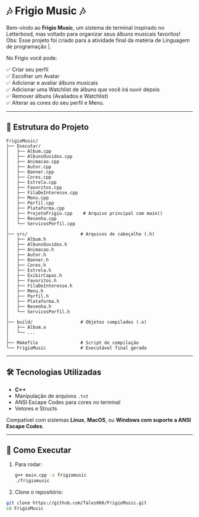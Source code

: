 # 🎶 Frigio Music 🎶

Bem-vindo ao **Frigio Music**, um sistema de terminal inspirado no Letterboxd, mas voltado para organizar seus álbuns musicais favoritos! <br>
Obs: Esse projeto foi criado para a atividade final da matéria de Linguagem de programação |. 

No Frigio você pode: 

✅ Criar seu perfil  
✅ Escolher um Avatar  
✅ Adicionar e avaliar álbuns musicais  
✅ Adicionar uma Watchlist de álbuns que você irá ouvir depois  
✅ Remover álbuns (Avaliados e Watchlist)  
✅ Alterar as cores do seu perfil e Menu.  

---

## 📂 Estrutura do Projeto

```plaintext
FrigioMusic/
├── Executar/               
│   ├── Album.cpp
│   ├── AlbunsOuvidos.cpp
│   ├── Animacao.cpp
│   ├── Autor.cpp
│   ├── Banner.cpp
│   ├── Cores.cpp
│   ├── Estrela.cpp
│   ├── Favoritos.cpp
│   ├── FilaDeInteresse.cpp
│   ├── Menu.cpp
│   ├── Perfil.cpp
│   ├── Plataforma.cpp
│   ├── ProjetoFrigio.cpp    # Arquivo principal com main()
│   ├── Resenha.cpp 
│   └── ServicosPerfil.cpp
│
├── src/                    # Arquivos de cabeçalho (.h)
│   ├── Album.h
│   ├── AlbunsOuvidos.h
│   ├── Animacao.h
│   ├── Autor.h
│   ├── Banner.h
│   ├── Cores.h
│   ├── Estrela.h
│   ├── ExibirCapas.h
│   ├── Favoritos.h
│   ├── FilaDeInteresse.h
│   ├── Menu.h
│   ├── Perfil.h
│   ├── Plataforma.h
│   ├── Resenha.h
│   └── ServicosPerfil.h
│
├── build/                  # Objetos compilados (.o)
│   ├── Album.o
│   └── ...
│
├── Makefile                # Script de compilação 
└── FrigioMusic             # Executável final gerado
```
---

## 🛠️ Tecnologias Utilizadas

- **C++**  
- Manipulação de arquivos `.txt`  
- ANSI Escape Codes para cores no terminal  
- Vetores e Structs  

Compatível com sistemas **Linux**, **MacOS**, ou **Windows com suporte a ANSI Escape Codes**.

---

## 🚀 Como Executar

1. Para rodar:
   ```bash
   g++ main.cpp -o frigiomusic
   ./frigiomusic


2. Clone o repositório:
```bash
git clone https://github.com/Tales066/FrigioMusic.git
cd FrigioMusic



